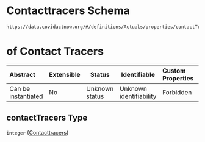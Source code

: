 # Contacttracers Schema

```txt
https://data.covidactnow.org/#/definitions/Actuals/properties/contactTracers
```

# of Contact Tracers


| Abstract            | Extensible | Status         | Identifiable            | Custom Properties | Additional Properties | Access Restrictions | Defined In                                                   |
| :------------------ | ---------- | -------------- | ----------------------- | :---------------- | --------------------- | ------------------- | ------------------------------------------------------------ |
| Can be instantiated | No         | Unknown status | Unknown identifiability | Forbidden         | Allowed               | none                | [schemas.json\*](../out/schemas.json "open original schema") |

## contactTracers Type

`integer` ([Contacttracers](schemas-definitions-actuals-properties-contacttracers.md))
